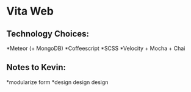 # Vita Web

## Technology Choices:
*Meteor (+ MongoDB)
*Coffeescript
*SCSS
*Velocity + Mocha + Chai

## Notes to Kevin:
*modularize form
*design design design